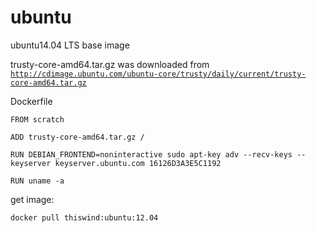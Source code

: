 # ubuntu
ubuntu14.04 LTS base image

trusty-core-amd64.tar.gz was downloaded from <code>http://cdimage.ubuntu.com/ubuntu-core/trusty/daily/current/trusty-core-amd64.tar.gz</code>

Dockerfile
```
FROM scratch

ADD trusty-core-amd64.tar.gz /

RUN DEBIAN_FRONTEND=noninteractive sudo apt-key adv --recv-keys --keyserver keyserver.ubuntu.com 16126D3A3E5C1192

RUN uname -a
```

get image:
```
docker pull thiswind:ubuntu:12.04
```
